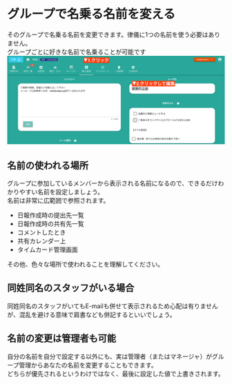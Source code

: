 # グループで名乗る名前を変える
そのグループで名乗る名前を変更できます。律儀に1つの名前を使う必要はありません。  
グループごとに好きな名前で名乗ることが可能です
![](./setting/s5.png)

## 名前の使われる場所
グループに参加しているメンバーから表示される名前になるので、できるだけわかりやすい名前を設定しましょう。  
名前は非常に広範囲で参照されます。
- 日報作成時の提出先一覧
- 日報作成時の共有先一覧
- コメントしたとき
- 共有カレンダー上
- タイムカード管理画面

その他、色々な場所で使われることを理解してください。
## 同姓同名のスタッフがいる場合
同姓同名のスタッフがいてもE-mailも併せて表示されるため心配は有りませんが、混乱を避ける意味で肩書なども併記するといいでしょう。

## 名前の変更は管理者も可能
自分の名前を自分で設定する以外にも、実は管理者（またはマネージャ）がグループ管理からあなたの名前を変更することもできます。  
どちらが優先されるというわけではなく、最後に設定した値で上書きされます。
